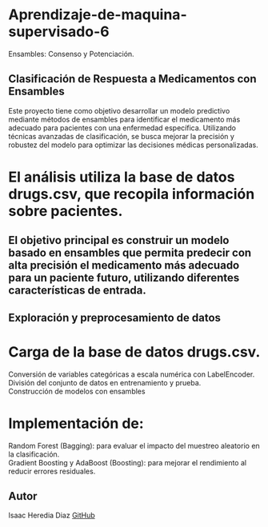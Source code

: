 # Aprendizaje-de-maquina-supervisado-6
Ensambles: Consenso y Potenciación.

## Clasificación de Respuesta a Medicamentos con Ensambles
Este proyecto tiene como objetivo desarrollar un modelo predictivo mediante métodos de ensambles para identificar el medicamento más adecuado para pacientes con una enfermedad específica. Utilizando técnicas avanzadas de clasificación, se busca mejorar la precisión y robustez del modelo para optimizar las decisiones médicas personalizadas.

# El análisis utiliza la base de datos drugs.csv, que recopila información sobre pacientes.

## El objetivo principal es construir un modelo basado en ensambles que permita predecir con alta precisión el medicamento más adecuado para un paciente futuro, utilizando diferentes características de entrada.

## Exploración y preprocesamiento de datos

# Carga de la base de datos drugs.csv.                                                                                                                             
Conversión de variables categóricas a escala numérica con LabelEncoder.                                                                                              
División del conjunto de datos en entrenamiento y prueba.                                                                                             
Construcción de modelos con ensambles                                                                                                     

# Implementación de:
Random Forest (Bagging): para evaluar el impacto del muestreo aleatorio en la clasificación.                                                                               
Gradient Boosting y AdaBoost (Boosting): para mejorar el rendimiento al reducir errores residuales.                                                                                      

## Autor
Isaac Heredia Diaz
[GitHub](https://github.com/IsaacHD86)
